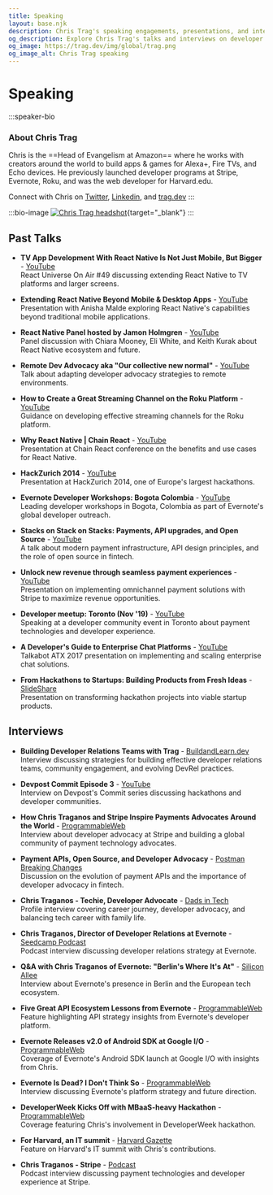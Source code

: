 ```yaml
---
title: Speaking
layout: base.njk
description: Chris Trag's speaking engagements, presentations, and interviews on developer advocacy, APIs, and technology platforms.
og_description: Explore Chris Trag's talks and interviews on developer advocacy, payment technologies, and building developer communities.
og_image: https://trag.dev/img/global/trag.png
og_image_alt: Chris Trag speaking
---
```


# Speaking

:::speaker-bio
### About Chris Trag

Chris is the ==Head of Evangelism at Amazon== where he works with creators around the world to build apps & games for Alexa+, Fire TVs, and Echo devices. He previously launched developer programs at Stripe, Evernote, Roku, and was the web developer for Harvard.edu.

Connect with Chris on [Twitter](https://twitter.com/chris_trag), [Linkedin](https://www.linkedin.com/in/ctraganos/), and [trag.dev](https://trag.dev/)
:::

:::bio-image
[![Chris Trag headshot](/img/global/trag-medium.webp "Click for headshot")](/img/global/trag.png){target="_blank"}
:::

## Past Talks

- **TV App Development With React Native Is Not Just Mobile, But Bigger** - [YouTube](https://www.youtube.com/watch?v=G1_RMxtswsc)  
  React Universe On Air #49 discussing extending React Native to TV platforms and larger screens.

- **Extending React Native Beyond Mobile & Desktop Apps** - [YouTube](https://www.youtube.com/watch?v=X2eJtxoLlb4)  
  Presentation with Anisha Malde exploring React Native's capabilities beyond traditional mobile applications.

- **React Native Panel hosted by Jamon Holmgren** - [YouTube](https://www.youtube.com/watch?v=UY7REH6tvz8)  
  Panel discussion with Chiara Mooney, Eli White, and Keith Kurak about React Native ecosystem and future.

- **Remote Dev Advocacy aka "Our collective new normal"** - [YouTube](https://www.youtube.com/watch?v=OM_Lsxb_GAg)  
  Talk about adapting developer advocacy strategies to remote environments.

- **How to Create a Great Streaming Channel on the Roku Platform** - [YouTube](https://www.youtube.com/playlist?list=PLg3BF64d6vht6t20kWdWsc-n0QKMdCaRy)  
  Guidance on developing effective streaming channels for the Roku platform.

- **Why React Native | Chain React** - [YouTube](https://www.youtube.com/playlist?list=PLg3BF64d6vht6t20kWdWsc-n0QKMdCaRy)  
  Presentation at Chain React conference on the benefits and use cases for React Native.

- **HackZurich 2014** - [YouTube](https://www.youtube.com/watch?v=0FI5wxfeN-o)  
  Presentation at HackZurich 2014, one of Europe's largest hackathons.

- **Evernote Developer Workshops: Bogota Colombia** - [YouTube](https://www.youtube.com/playlist?list=PLg3BF64d6vht6t20kWdWsc-n0QKMdCaRy)  
  Leading developer workshops in Bogota, Colombia as part of Evernote's global developer outreach.

- **Stacks on Stack on Stacks: Payments, API upgrades, and Open Source** - [YouTube](https://www.youtube.com/watch?v=oRdVZ6g3iWI)  
  A talk about modern payment infrastructure, API design principles, and the role of open source in fintech.

- **Unlock new revenue through seamless payment experiences** - [YouTube](https://youtu.be/MNh4BesTltM)  
  Presentation on implementing omnichannel payment solutions with Stripe to maximize revenue opportunities.

- **Developer meetup: Toronto (Nov '19)** - [YouTube](https://youtu.be/swhMzTsA4c4)  
  Speaking at a developer community event in Toronto about payment technologies and developer experience.

- **A Developer's Guide to Enterprise Chat Platforms** - [YouTube](https://youtu.be/nB5A_sWlPuo)  
  Talkabot ATX 2017 presentation on implementing and scaling enterprise chat solutions.

- **From Hackathons to Startups: Building Products from Fresh Ideas** - [SlideShare](https://www.slideshare.net/ctraganos/from-hackathons-to-startups-building-products-from-fresh-ideas)  
  Presentation on transforming hackathon projects into viable startup products.

## Interviews

- **Building Developer Relations Teams with Trag** - [BuildandLearn.dev](https://buildandlearn.dev/15)  
  Interview discussing strategies for building effective developer relations teams, community engagement, and evolving DevRel practices.

- **Devpost Commit Episode 3** - [YouTube](https://www.youtube.com/playlist?list=PLg3BF64d6vht6t20kWdWsc-n0QKMdCaRy)  
  Interview on Devpost's Commit series discussing hackathons and developer communities.

- **How Chris Traganos and Stripe Inspire Payments Advocates Around the World** - [ProgrammableWeb](https://web.archive.org/web/20220909000901/https://www.programmableweb.com/news/how-chris-traganos-and-stripe-inspire-payments-advocates-around-world/analysis/2021/12/14)  
  Interview about developer advocacy at Stripe and building a global community of payment technology advocates.

- **Payment APIs, Open Source, and Developer Advocacy** - [Postman Breaking Changes](https://www.postman.com/events/breaking-changes/payment-apis-open-source-and-developer-advocacy/)  
  Discussion on the evolution of payment APIs and the importance of developer advocacy in fintech.

- **Chris Traganos - Techie, Developer Advocate** - [Dads in Tech](https://dadsintech.substack.com/p/chris-traganos-techie-developer-advocate)  
  Profile interview covering career journey, developer advocacy, and balancing tech career with family life.

- **Chris Traganos, Director of Developer Relations at Evernote** - [Seedcamp Podcast](https://soundcloud.com/seedcamp/seedcamp-podcast-series-chris-traganos-director-of-developer-relations-at-evernote)  
  Podcast interview discussing developer relations strategy at Evernote.

- **Q&A with Chris Traganos of Evernote: "Berlin's Where It's At"** - [Silicon Allee](https://news.siliconallee.com/2013/04/09/qa-with-chris-traganos-of-evernote-berlins-where-its-at/)  
  Interview about Evernote's presence in Berlin and the European tech ecosystem.

- **Five Great API Ecosystem Lessons from Evernote** - [ProgrammableWeb](https://web.archive.org/web/20220626003150/https://www.programmableweb.com/news/five-great-api-ecosystem-lessons-evernote/2014/02/19)  
  Feature highlighting API strategy insights from Evernote's developer platform.

- **Evernote Releases v2.0 of Android SDK at Google I/O** - [ProgrammableWeb](https://web.archive.org/web/20220626003150/https://www.programmableweb.com/news/evernote-releases-v2.0-android-sdk-google-io/2015/05/28)  
  Coverage of Evernote's Android SDK launch at Google I/O with insights from Chris.

- **Evernote Is Dead? I Don't Think So** - [ProgrammableWeb](https://web.archive.org/web/20220707130157/https://www.programmableweb.com/news/evernote-dead-i-dont-think-so/analysis/2015/09/17)  
  Interview discussing Evernote's platform strategy and future direction.

- **DeveloperWeek Kicks Off with MBaaS-heavy Hackathon** - [ProgrammableWeb](https://web.archive.org/web/20220626003150/https://www.programmableweb.com/news/developerweek-kicks-mbaas-heavy-hackathon/2014/02/17)  
  Coverage featuring Chris's involvement in DeveloperWeek hackathon.

- **For Harvard, an IT summit** - [Harvard Gazette](https://news.harvard.edu/gazette/story/2011/06/for-harvard-an-it-summit/)  
  Feature on Harvard's IT summit with Chris's contributions.

- **Chris Traganos - Stripe** - [Podcast](https://podcasts.apple.com/no/podcast/chris-traganos-stripe/id1508982499?i=1000475733516)  
  Podcast interview discussing payment technologies and developer experience at Stripe.
